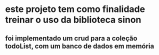 # este projeto tem como finalidade treinar o uso da biblioteca sinon
## foi implementado um crud para a coleção todoList, com um banco de dados em memória
